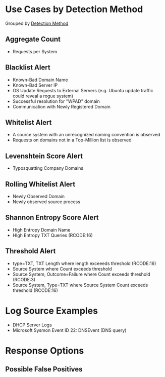 # Use Cases by Detection Method

Grouped by [Detection Method](/Detection-Methods.md)

## Aggregate Count
- Requests per System


## Blacklist Alert
- Known-Bad Domain Name
- Known-Bad Server IP
- OS Update Requests to External Servers (e.g. Ubuntu update traffic could reveal a rogue system)
- Successful resolution for "WPAD" domain
- Communication with Newly Registered Domain


## Whitelist Alert
- A source system with an unrecognized naming convention is observed
- Requests on domains not in a Top-Million list is observed


## Levenshtein Score Alert
- Typosquatting Company Domains


## Rolling Whitelist Alert
- Newly Observed Domain
- Newly observed source process


## Shannon Entropy Score Alert
- High Entropy Domain Name
- HIgh Entropy TXT Queries (RCODE:16)


## Threshold Alert
- type=TXT, TXT Length where length exceeeds threshold (RCODE:16)
- Source System where Count exceeds threshold
- Source System, Outcome=Failure where Count exceeds threshold (RCODE:3)
- Source System, Type=TXT where Source System Count exceeds threshold (RCODE:16)


# Log Source Examples
- DHCP Server Logs
- Microsoft Sysmon Event ID 22: DNSEvent (DNS query)


# Response Options


## Possible False Positives
